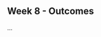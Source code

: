 <link rel="stylesheet" href="{{baseUrl}}/css/main.css">
<link rel="stylesheet" href="{{baseUrl}}/css/schedule.css">

<div class="website-content">

## Week 8 - Outcomes

<div id="main">

<!-- ==================================================================================================== -->

<include src="outcome-architecture.md" />

<!-- ==================================================================================================== -->

<include src="outcome-architecturalStyle.md" />

<!-- ==================================================================================================== -->

<include src="outcome-api.md" />

<!-- ==================================================================================================== -->

<include src="outcome-logging.md" />

<!-- ==================================================================================================== -->

<include src="outcome-assertion.md" />

<!-- ==================================================================================================== -->

<include src="outcome-integration.md" />

<!-- ==================================================================================================== -->

<include src="outcome-defensiveProgramming.md" />

<!-- ==================================================================================================== -->

<include src="outcome-continuous.md" />

<!-- ==================================================================================================== -->

<panel type="danger" header=":trophy: Can work with a 10 KLoC code base :star:" expandable>
  <panel header=":dart: Evidence" expanded>

...

  </panel>
</panel>

<!-- ==================================================================================================== -->

</div>
</div>
